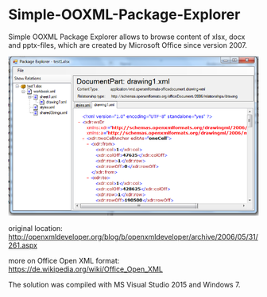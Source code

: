 # Simple-OOXML-Package-Explorer
Simple OOXML Package Explorer allows to browse content of xlsx, docx and pptx-files, 
which are created by Microsoft Office since version 2007.

![Package Explorer](https://github.com/ezeh2/Simple-OOXML-Package-Explorer/blob/master/PackageExplorer.png)

original location:
http://openxmldeveloper.org/blog/b/openxmldeveloper/archive/2006/05/31/261.aspx

more on Office Open XML format: 
https://de.wikipedia.org/wiki/Office_Open_XML

The solution was compiled with MS Visual Studio 2015 and Windows 7.


